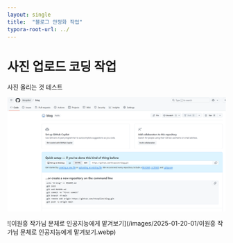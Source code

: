 ```yaml
---
layout: single
title:  "블로그 안정화 작업"
typora-root-url: ../
---
```


# 사진 업로드 코딩 작업





사진 올리는 것 테스트



![111](/images/2025-01-20-01/111.png)



![이원흥 작가님 문체로 인공지능에게 맡겨보기](/images/2025-01-20-01/이원흥 작가님 문체로 인공지능에게 맡겨보기.webp)
